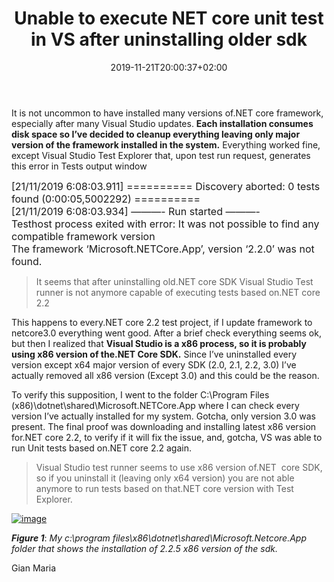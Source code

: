 ﻿---
title: "Unable to execute NET core unit test in VS after uninstalling older sdk"
description: ""
date: 2019-11-21T20:00:37+02:00
draft: false
tags: [NETCORE]
categories: [Visual Studio]
---
It is not uncommon to have installed many versions of.NET core framework, especially after many Visual Studio updates. **Each installation consumes disk space so I’ve decided to cleanup everything leaving only major version of the framework installed in the system.** Everything worked fine, except Visual Studio Test Explorer that, upon test run request, generates this error in Tests output window

<font size="3">[21/11/2019 6:08:03.911] ========== Discovery aborted: 0 tests found (0:00:05,5002292) ==========<br>[21/11/2019 6:08:03.934] &#8212;&#8212;&#8212;- Run started &#8212;&#8212;&#8212;-<br>Testhost process exited with error: It was not possible to find any compatible framework version<br>The framework &#8216;Microsoft.NETCore.App&#8217;, version &#8216;2.2.0&#8217; was not found.</font>

> It seems that after uninstalling old.NET core SDK Visual Studio Test runner is not anymore capable of executing tests based on.NET core 2.2

This happens to every.NET core 2.2 test project, if I update framework to netcore3.0 everything went good. After a brief check everything seems ok, but then I realized that  **Visual Studio is a x86 process, so it is probably using x86 version of the.NET Core SDK.** Since I’ve uninstalled every version except x64 major version of every SDK (2.0, 2.1, 2.2, 3.0) I’ve actually removed all x86 version (Except 3.0) and this could be the reason.

To verify this supposition, I went to the folder C:\Program Files (x86)\dotnet\shared\Microsoft.NETCore.App where I can check every version I’ve actually installed for my system. Gotcha, only version 3.0 was present. The final proof was downloading and installing latest x86 version for.NET core 2.2, to verify if it will fix the issue, and, gotcha, VS was able to run Unit tests based on.NET core 2.2 again.

> Visual Studio test runner seems to use x86 version of.NET  core SDK, so if you uninstall it (leaving only x64 version) you are not able anymore to run tests based on that.NET core version with Test Explorer.

[![image](http://www.codewrecks.com/blog/wp-content/uploads/2019/11/image_thumb-10.png "image")](http://www.codewrecks.com/blog/wp-content/uploads/2019/11/image-10.png)

 ***Figure 1***: *My c:\program files\x86\dotnet\shared\Microsoft.Netcore.App folder that shows the installation of 2.2.5 x86 version of the sdk.*

Gian Maria
